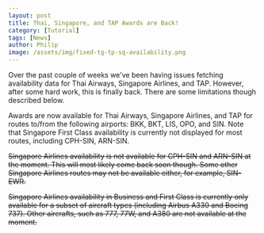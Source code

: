 ```yaml
---
layout: post
title: Thai, Singapore, and TAP Awards are Back!
category: [Tutorial]
tags: [News]
author: Philip
image: /assets/img/fixed-tg-tp-sq-availability.png
---
```


Over the past couple of weeks we've been having issues fetching availability data for Thai Airways, Singapore Airlines, and TAP. However, after some hard work, this is finally back. There are some limitations though described below.

Awards are now available for Thai Airways, Singapore Airlines, and TAP for routes to/from the following airports: BKK, BKT, LIS, OPO, and SIN. Note that Singapore First Class availability is currently not displayed for most routes, including CPH-SIN, ARN-SIN.

~~Singapore Airlines availability is not available for CPH-SIN and ARN-SIN at the moment. This will most likely come back soon though. Some other Singapore Airlines routes may not be available either, for example, SIN-EWR.~~

~~Singapore Airlines availability in Business and First Class is currently only available for a subset of aircraft types (including Airbus A330 and Boeing 737). Other aircrafts, such as 777, 77W, and A380 are not available at the moment.~~

